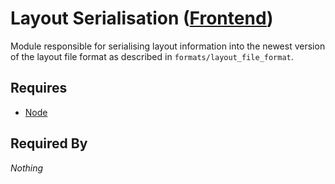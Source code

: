 # Layout Serialisation ([Frontend](../../frontend.md))

Module responsible for serialising layout information into the newest version of the layout file format as described in `formats/layout_file_format`.

## Requires

- [Node](../nodes/node.md)

## Required By

*Nothing*